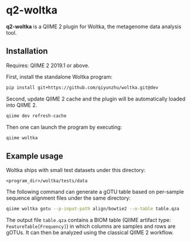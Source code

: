 # q2-woltka

**q2-woltka** is a QIIME 2 plugin for Woltka, the metagenome data analysis tool.


## Installation

Requires: QIIME 2 2019.1 or above.

First, install the standalone Woltka program:

```bash
pip install git+https://github.com/qiyunzhu/woltka.git@dev
```

Second, update QIIME 2 cache and the plugin will be automatically loaded into QIIME 2.

```bash
qiime dev refresh-cache
```

Then one can launch the program by executing:

```bash
qiime woltka
```

## Example usage

Woltka ships with small test datasets under this directory:

```
<program_dir>/woltka/tests/data
```

The following command can generate a gOTU table based on per-sample sequence alignment files under the same directory:

```bash
qiime woltka gotu --p-input-path align/bowtie2 --o-table table.qza
```

The output file `table.qza` contains a BIOM table (QIIME artifact type: `FeatureTable[Frequency]`) in which columns are samples and rows are gOTUs. It can then be analyzed using the classical QIIME 2 workflow.
